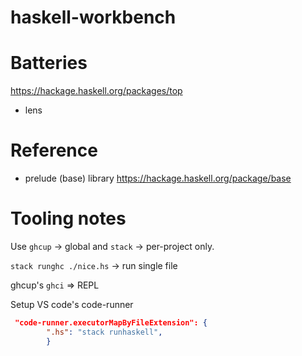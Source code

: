 # haskell-workbench

# Batteries
<https://hackage.haskell.org/packages/top>
+ lens

# Reference

+ prelude (base) library <https://hackage.haskell.org/package/base>

# Tooling notes

Use `ghcup` -> global and `stack` -> per-project only.

`stack runghc ./nice.hs` -> run single file

ghcup's `ghci` => REPL


Setup VS code's code-runner
```json
 "code-runner.executorMapByFileExtension": {
        ".hs": "stack runhaskell",
        }
```